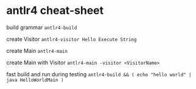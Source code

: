 # antlr4 cheat-sheet

build grammar
```antlr4-build```

create Visitor
```antlr4-visitor Hello Execute String```

create Main
```antlr4-main```

create Main with Visitor
```antlr4-main -visitor <VisitorName>```


fast build and run during testing
```antlr4-build && ( echo "hello world" | java HelloWorldMain )```
